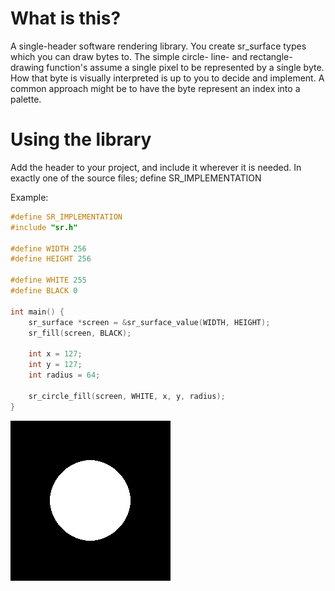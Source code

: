 # What is this?
A single-header software rendering library.
You create sr_surface types which you can draw bytes to.
The simple circle- line- and rectangle-drawing function's assume a single pixel to be represented by a single byte.
How that byte is visually interpreted is up to you to decide and implement.
A common approach might be to have the byte represent an index into a palette.

# Using the library
Add the header to your project, and include it wherever it is needed.
In exactly one of the source files; define SR_IMPLEMENTATION

Example:
```c
#define SR_IMPLEMENTATION
#include "sr.h"

#define WIDTH 256
#define HEIGHT 256

#define WHITE 255
#define BLACK 0

int main() {
    sr_surface *screen = &sr_surface_value(WIDTH, HEIGHT);
    sr_fill(screen, BLACK);

    int x = 127;
    int y = 127;
    int radius = 64;

    sr_circle_fill(screen, WHITE, x, y, radius);
}
```

![example_image](example.png)
